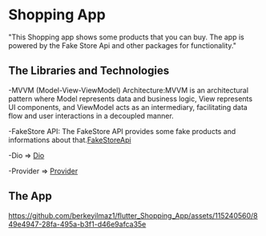 # Shopping App

"This Shopping app shows some products that you can buy. The app is powered by the Fake Store Api and other packages for functionality." <br>

## The Libraries and Technologies
-MVVM (Model-View-ViewModel) Architecture:MVVM is an architectural pattern where Model represents data and business logic, View represents UI components, and ViewModel acts as an intermediary, facilitating data flow and user interactions in a decoupled manner. <br>

-FakeStore API: The FakeStore API provides some fake products and informations about that.[FakeStoreApi](https://fakestoreapi.com) <br>

-Dio => [Dio](https://pub.dev/packages/dio) <br>

-Provider => [Provider](https://pub.dev/packages/provider) <br>

## The App
https://github.com/berkeyilmaz1/flutter_Shopping_App/assets/115240560/849e4947-28fa-495a-b3f1-d46e9afca35e




